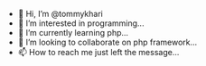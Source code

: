 - 👋 Hi, I’m @tommykhari
- 👀 I’m interested in programming...
- 🌱 I’m currently learning php...
- 💞️ I’m looking to collaborate on php framework...
- 📫 How to reach me just left the message...

<!---
tommykhari/tommykhari is a ✨ special ✨ repository because its `README.md` (this file) appears on your GitHub profile.
You can click the Preview link to take a look at your changes.
--->
